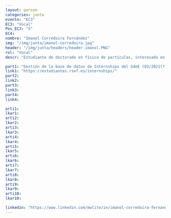 ```yaml
---
layout: person
categories: junta
evento: "EC3"
EC3: "Vocal"
Pos_EC3: "5"
EC4:
nombre: "Imanol Corredoira Fernández"
img: "/img/junta/imanol-corredoira.jpg"
header: "/img/junta/headers/header-imanol.PNG"
rol: "Vocal"
descr: "Estudiante de doctorado en física de partículas, interesado en señales experimentales de modelos inspirados en QCD y el estudio de la estructura hadrónica. Estoy en el Grupo de Estudiantes porque me importa construir una comunidad de estudiantes de física unida y cada día con más oportunidades."

part1: "Gestión de la base de datos de Internships del GdeE (03/2021(?) -)"
link1: "https://estudiantes.rsef.es/internships/"
part2:
link2:
part3:
link3:
part4:
link4:

arti1:
lkar1: 
arti2:
lkar2:
arti3:
lkar3:
arti4:
lkar4:
arti5:
lkar5: 
arti6:
lkar6:
arti7:
lkar7: 
arti8:
lkar8:
arti9:
lkar9:
arti10:
lkar10:

linkedin: "https://www.linkedin.com/mwlite/in/imanol-corredoira-fernandez-9a6215140"
---
```

